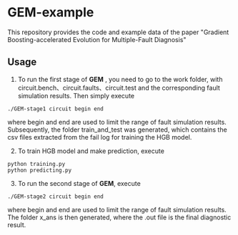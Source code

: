 # GEM-example
This repository provides the code and example data of the paper "Gradient Boosting-accelerated Evolution for Multiple-Fault Diagnosis"

## Usage

1. To run the first stage of **GEM** , you need to go to the work folder, with circuit.bench、circuit.faults、circuit.test and the corresponding fault simulation results. Then simply execute

```
./GEM-stage1 circuit begin end
```

where begin and end are used to limit the range of fault simulation results. Subsequently, the folder train_and_test was generated, which contains the csv files extracted from the fail log for training the HGB model.

2. To train HGB model and make prediction, execute

```
python training.py
python predicting.py
```

3. To run the second stage of **GEM**, execute

```
./GEM-stage2 circuit begin end
```

where begin and end are used to limit the range of fault simulation results. The folder x_ans is then generated, where the .out file is the final diagnostic result.

